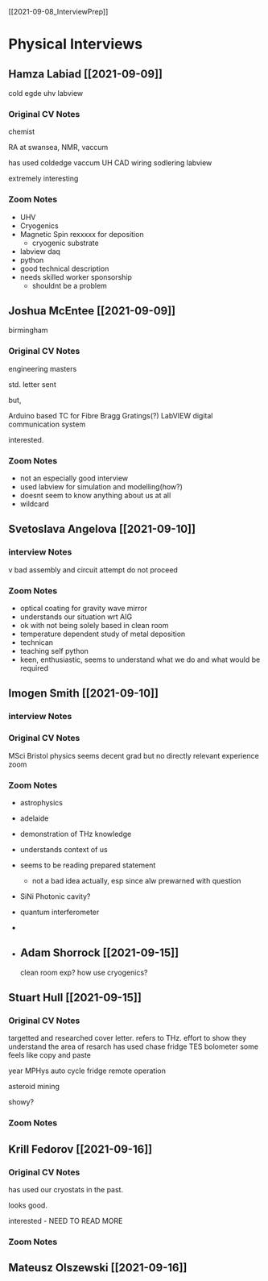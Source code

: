 [[2021-09-08_InterviewPrep]]

# Physical Interviews
## Hamza Labiad [[2021-09-09]]

cold egde
uhv
labview
### Original CV Notes

chemist

RA at swansea, NMR, vaccum 

has used coldedge
vaccum UH
CAD
wiring
sodlering 
labview

extremely interesting
### Zoom Notes
- UHV
- Cryogenics
- Magnetic Spin rexxxxx for deposition
	- cryogenic substrate
- labview daq
- python
- good technical description
- needs skilled worker sponsorship
	- shouldnt be a problem
## Joshua McEntee [[2021-09-09]]

birmingham
### Original CV Notes
engineering masters

std. letter sent

but,

Arduino based TC for Fibre Bragg Gratings(?) 
LabVIEW digital communication system

interested.
### Zoom Notes
- not an especially good interview
- used labview for simulation and modelling(how?)
- doesnt seem to know anything about us at all
- wildcard
## Svetoslava Angelova [[2021-09-10]]
### interview Notes

v bad assembly and circuit attempt
do not proceed
### Zoom Notes
- optical coating for gravity wave mirror
- understands our situation wrt AIG
- ok with not being solely based in clean room
- temperature dependent study of metal deposition
- technican
- teaching self python
- keen, enthusiastic, seems to understand what we do and what would be required
## Imogen Smith [[2021-09-10]]
### interview Notes
### Original CV Notes

MSci Bristol
physics
seems decent grad but no directly relevant experience
zoom
### Zoom Notes
- astrophysics
- adelaide
- demonstration of THz knowledge
- understands context of us
- seems to be reading prepared statement
	- not a bad idea actually, esp since alw prewarned with question
- SiNi Photonic cavity?
- quantum interferometer
-
- ## Adam Shorrock [[2021-09-15]]
  
  clean room exp?
  how use cryogenics?
## Stuart Hull [[2021-09-15]]
### Original CV Notes
targetted and researched cover letter. refers to THz.
effort to show they understand the area of resarch
has used chase fridge
TES bolometer 
some feels like copy and paste 

year MPHys
auto cycle fridge
remote operation

asteroid mining 

showy?
### Zoom Notes
## Krill Fedorov [[2021-09-16]]
### Original CV Notes
has used our cryostats in the past.

looks good.

interested - NEED TO READ MORE
### Zoom Notes
## Mateusz Olszewski [[2021-09-16]]